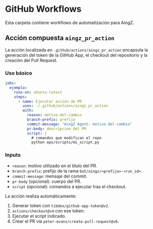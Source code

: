# GitHub Workflows

Esta carpeta contiene workflows de automatización para AingZ.

## Acción compuesta `aingz_pr_action`

La acción localizada en `.github/actions/aingz_pr_action` encapsula la generación del token de la GitHub App, el checkout del repositorio y la creación del Pull Request.

### Uso básico

```yaml
jobs:
  ejemplo:
    runs-on: ubuntu-latest
    steps:
      - name: Ejecutar acción de PR
        uses: ./.github/actions/aingz_pr_action
        with:
          reason: motivo-del-cambio
          branch-prefix: prefijo
          commit-message: "AingZ Agent: motivo-del-cambio"
          pr-body: descripcion del PR
          script: |
            # comandos que modifican el repo
            python ops/scripts/mi_script.py
```

### Inputs

- `reason`: motivo utilizado en el título del PR.
- `branch-prefix`: prefijo de la rama `bot/aingz/<prefijo>-<run_id>`.
- `commit-message`: mensaje del commit.
- `pr-body` (opcional): cuerpo del PR.
- `script` (opcional): comandos a ejecutar tras el checkout.

La acción realiza automáticamente:
1. Generar token con `tibdex/github-app-token@v2`.
2. `actions/checkout@v4` con ese token.
3. Ejecutar el script indicado.
4. Crear el PR vía `peter-evans/create-pull-request@v6`.
